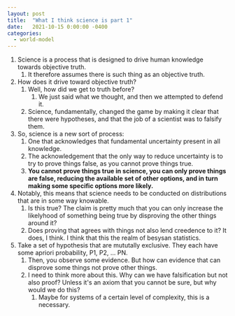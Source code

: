 ```yaml
---
layout: post
title:  "What I think science is part 1"
date:   2021-10-15 0:00:00 -0400
categories:
  - world-model
---
```

1. Science is a process that is designed to drive human knowledge towards objective truth.
    1. It therefore assumes there is such thing as an objective truth.
2. How does it drive toward objective truth?
    1. Well, how did we get to truth before?
        1. We just said what we thought, and then we attempted to defend it.
    2. Science, fundamentally, changed the game by making it clear that there were hypotheses, and that the job of a scientist was to falsify them.
3. So, science is a new sort of process:
    1. One that acknowledges that fundamental uncertainty present in all knowledge.
    2. The acknowledgement that the only way to reduce uncertainty is to try to prove things false, as you cannot prove things true.
    3. **You cannot prove things true in science, you can only prove things are false, reducing the available set of other options, and in turn making some specific options more likely.** 
4. Notably, this means that science needs to be conducted on distributions that are in some way knowable. 
    1. Is this true? The claim is pretty much that you can only increase the likelyhood of something being true by disproving the other things around it?
    2. Does proving that agrees with things not also lend creedence to it? It does, I think. I think that this the realm of besysan statistics. 
5. Take a set of hypothesis that are mututally exclusive. They each have some apriori probability, P1, P2, ... PN.
    1. Then, you observe some evidence. But how can evidence that can disprove some things not prove other things. 
    2. I need to think more about this. Why can we have falsification but not also proof? Unless it's an axiom that you cannot be sure, but why would we do this?
        1. Maybe for systems of a certain level of complexity, this is a necessary.